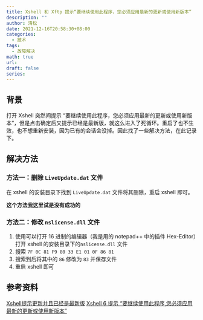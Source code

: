```yaml
---
title: Xshell 和 Xftp 提示“要继续使用此程序，您必须应用最新的更新或使用新版本”
description: ""
author: 清松
date: 2021-12-16T20:58:30+08:00
categories:
  - 技术
tags:
  - 故障解决
math: true
url: 
draft: false
series:
---
```

## 背景
打开 Xshell 突然间提示 “要继续使用此程序，您必须应用最新的更新或使用新版本”，但是点击确定后又提示已经是最新版，就这么进入了死循环。重启了也不生效，也不想重新安装，因为已有的会话会没掉。因此找了一些解决方法，在此记录下。

## 解决方法
### 方法一：删除 `LiveUpdate.dat` 文件
在 xshell 的安装目录下找到 `LiveUpdate.dat` 文件将其删除，重启 xshell 即可。

**这个方法我这里试是没有成功的**

### 方法二：修改 `nslicense.dll` 文件
1.  使用可以打开 16 进制的编辑器（我是用的 notepad++ 中的插件 Hex-Editor）打开 xshell 的安装目录下的`nslicense.dll` 文件
2.  搜索 `7F 0C 81 F9 80 33 E1 01 0F 86 81`
3.  搜索到后将其中的 `86` 修改为 `83` 并保存文件
4.  重启 xshell 即可

## 参考资料
[Xshell提示更新并且已经是最新版](https://blog.csdn.net/hanhandehanpi/article/details/121392530)
[Xshell 6 提示 “要继续使用此程序,您必须应用最新的更新或使用新版本”](https://vegetable-chicken.blog.csdn.net/article/details/120002352)
